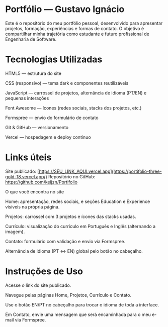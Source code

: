 # Portfólio — Gustavo Ignácio

 Este é o repositório do meu portfólio pessoal, desenvolvido para apresentar projetos, formação, experiências e formas de contato.
O objetivo é compartilhar minha trajetória como estudante e futuro profissional de Engenharia de Software.

# Tecnologias Utilizadas

 HTML5 — estrutura do site

 CSS (responsivo) — tema dark e componentes reutilizáveis

 JavaScript — carrossel de projetos, alternância de idioma (PT/EN) e pequenas interações

 Font Awesome — ícones (redes sociais, stacks dos projetos, etc.)

 Formspree — envio do formulário de contato

 Git & GitHub — versionamento

 Vercel — hospedagem e deploy contínuo

# Links úteis

 Site publicado: [https://SEU_LINK_AQUI.vercel.app](https://portifolio-three-gold-18.vercel.app/)
 Repositório no GitHub: https://github.com/keijzn/Portifolio

 O que você encontra no site

 Home: apresentação, redes sociais, e seções Education e Experience visíveis na própria página.

 Projetos: carrossel com 3 projetos e ícones das stacks usadas.

 Currículo: visualização do currículo em Português e Inglês (alternando a imagem).

 Contato: formulário com validação e envio via Formspree.

 Alternância de idioma (PT ↔ EN) global pelo botão no cabeçalho.

# Instruções de Uso

 Acesse o link do site publicado.

 Navegue pelas páginas Home, Projetos, Currículo e Contato.

 Use o botão EN/PT no cabeçalho para trocar o idioma de toda a interface.

 Em Contato, envie uma mensagem que será encaminhada para o meu e-mail via Formspree.
